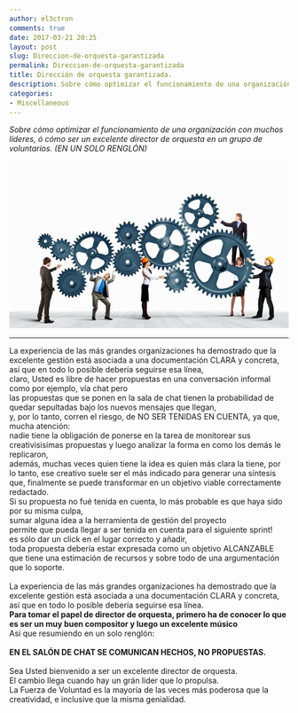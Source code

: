 ```yaml
---
author: el3ctron
comments: true
date: 2017-03-21 20:25
layout: post
slug: Direccion-de-orquesta-garantizada
permalink: Direccion-de-orquesta-garantizada
title: Dirección de orquesta garantizada.
description: Sobre cómo optimizar el funcionamiento de una organización con muchos líderes, ó cómo ser un excelente director de orquesta en un grupo de voluntarios. (EN UN SOLO RENGLÓN)
categories:
- Miscellaneous
---
```


*Sobre cómo optimizar el funcionamiento de una organización con muchos líderes, ó cómo ser un excelente director de orquesta en un grupo de voluntarios. (EN UN SOLO RENGLÓN)*

[![Direccion de orquesta garantizada](/wp-content/uploads/por_tema/politica/organizacion.jpg)](/Dirección-de-orquesta-garantizada. "Sobre cómo optimizar el funcionamiento de una organización con muchos líderes.... [CLICK PARA ENTRAR AL ARTÍCULO]")


<!-- more -->
---
La experiencia de las más grandes organizaciones ha demostrado que la excelente gestión está asociada a una documentación CLARA y concreta, así que en todo lo posible debería seguirse esa línea,<br>
claro, Usted es libre de hacer propuestas en una conversación informal como por ejemplo, vía chat pero<br>
las propuestas que se ponen en la sala de chat tienen la probabilidad de quedar sepultadas bajo los nuevos mensajes que llegan,<br>
y, por lo tanto,  corren el riesgo, de NO SER TENIDAS EN CUENTA, ya que,<br>
mucha atención:<br>
nadie tiene la obligación de ponerse en la tarea de monitorear sus creativisisímas propuestas y luego analizar la forma en como los demás le replicaron,<br>
además, muchas veces quien tiene la idea es quien más clara la tiene, por lo tanto, ese creativo suele ser el más indicado para generar una síntesis que, finalmente se puede transformar en un objetivo viable correctamente redactado.<br>
Si su propuesta no fué tenida en cuenta, lo más probable es que haya sido por su misma culpa,<br>
sumar alguna idea a la herramienta de gestión del proyecto<br>
permite que pueda llegar a ser tenida en cuenta para el siguiente sprint!<br>
es sólo dar un click en el lugar correcto y añadir,<br>
toda propuesta debería estar expresada como un objetivo ALCANZABLE que tiene una estimación de recursos y sobre todo de una argumentación que lo soporte.<br><br>
La experiencia de las más grandes organizaciones ha demostrado que la excelente gestión está asociada a una documentación CLARA y concreta, así que en todo lo posible debería seguirse esa línea.<br>
**Para tomar el papel de director de orquesta, primero ha de conocer lo que es ser un muy buen compositor y luego un excelente músico**<br>
Así que resumiendo en un solo renglón:<br>
<br>
**EN EL SALÓN DE CHAT SE COMUNICAN HECHOS, NO PROPUESTAS.**<br><br>
Sea Usted bienvenido a ser un excelente director de orquesta.<br>
El cambio llega cuando hay un grán lider que lo propulsa.<br>
La Fuerza de Voluntad es la mayoría de las veces más poderosa que la creatividad, e inclusive que la misma genialidad.<br><br><br>
